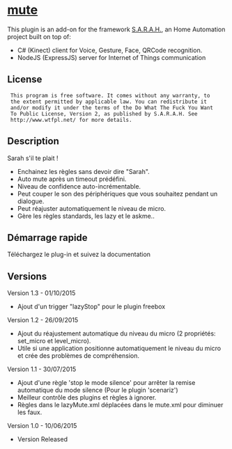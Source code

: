# [mute](http://encausse.net/s-a-r-a-h)

This plugin is an add-on for the framework [S.A.R.A.H.](http://encausse.net/s-a-r-a-h), an Home Automation project built 
on top of:
* C# (Kinect) client for Voice, Gesture, Face, QRCode recognition. 
* NodeJS (ExpressJS) server for Internet of Things communication


## License
```
 This program is free software. It comes without any warranty, to
 the extent permitted by applicable law. You can redistribute it
 and/or modify it under the terms of the Do What The Fuck You Want
 To Public License, Version 2, as published by S.A.R.A.H. See
 http://www.wtfpl.net/ for more details.
```

## Description

Sarah s'il te plait !
- Enchainez les règles sans devoir dire "Sarah".
- Auto mute après un timeout prédéfini.
- Niveau de confidence auto-incrémentable.
- Peut couper le son des périphériques que vous souhaitez pendant un dialogue.
- Peut réajuster automatiquement le niveau de micro.</li>
- Gère les règles standards, les lazy et le askme..


## Démarrage rapide

Téléchargez le plug-in et suivez la documentation  
   
   
## Versions
Version 1.3 - 01/10/2015
- Ajout d'un trigger "lazyStop" pour le plugin freebox

Version 1.2 - 26/09/2015
- Ajout du réajustement automatique du niveau du micro (2 propriétés: set_micro et level_micro).
- Utile si une application positionne automatiquement le niveau du micro et crée des problèmes de compréhension.

Version 1.1 - 30/07/2015
- Ajout d'une règle 'stop le mode silence' pour arrêter la remise automatique du mode silence (Pour le plugin 'scenariz')
- Meilleur contrôle des plugins et règles à ignorer.
- Règles dans le lazyMute.xml déplacées dans le mute.xml pour diminuer les faux.

Version 1.0 - 10/06/2015
- Version Released